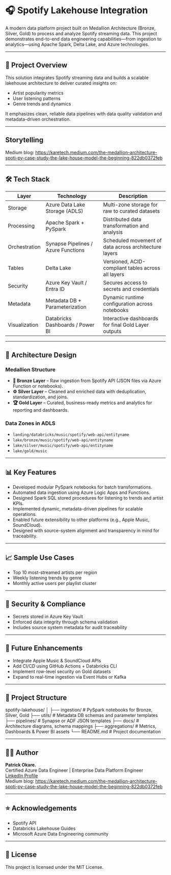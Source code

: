 # 🎧 Spotify Lakehouse Integration

A modern data platform project built on Medallion Architecture (Bronze, Silver, Gold) to process and analyze Spotify streaming data. This project demonstrates end-to-end data engineering capabilities—from ingestion to analytics—using Apache Spark, Delta Lake, and Azure technologies.

---

## 🧠 Project Overview

This solution integrates Spotify streaming data and builds a scalable lakehouse architecture to deliver curated insights on:

- Artist popularity metrics  
- User listening patterns  
- Genre trends and dynamics  

It emphasizes clean, reliable data pipelines with data quality validation and metadata-driven orchestration.

---

## Storytelling
Medium blog: https://karetech.medium.com/the-medallion-architecture-spoti-py-case-study-the-lake-house-model-the-beginning-822db0372feb

---
## 🛠️ Tech Stack

| Layer           | Technology                          | Description                                                                 |
|----------------|--------------------------------------|-----------------------------------------------------------------------------|
| Storage         | Azure Data Lake Storage (ADLS)       | Multi-zone storage for raw to curated datasets                             |
| Processing      | Apache Spark + PySpark               | Distributed data transformation and analysis                               |
| Orchestration   | Synapse Pipelines / Azure Functions  | Scheduled movement of data across architecture layers                      |
| Tables          | Delta Lake                           | Versioned, ACID-compliant tables across all layers                         |
| Security        | Azure Key Vault / Entra ID           | Secures access to secrets and credentials                                  |
| Metadata        | Metadata DB + Parameterization       | Dynamic runtime configuration across notebooks                             |
| Visualization   | Databricks Dashboards / Power BI     | Interactive dashboards for final Gold Layer outputs                        |

---

## 🧱 Architecture Design

### Medallion Structure

- **🔹 Bronze Layer** – Raw ingestion from Spotify API (JSON files via Azure Function or notebooks).
- **⚙️ Silver Layer** – Cleaned and enriched data with deduplication, standardization, and joins.
- **🏆 Gold Layer** – Curated, business-ready metrics and analytics for reporting and dashboards.

### Data Zones in ADLS

- `landing/databricks/music/spotify/web-api/entityname`
- `lake/bronze/music/spotify/web-api/entityname`
- `lake/silver/music/spotify/web-api/entityname`
- `lake/gold/music`

---

## 📊 Key Features

- Developed modular PySpark notebooks for batch transformations.
- Automated data ingestion using Azure Logic Apps and Functions.
- Designed Spark SQL stored procedures for listening to trends and artist KPIs.
- Implemented dynamic, metadata-driven pipelines for scalable operations.
- Enabled future extensibility to other platforms (e.g., Apple Music, SoundCloud).
- Designed with source-system alignment and transparency in mind for traceability.

---

## 📈 Sample Use Cases

- Top 10 most-streamed artists per region  
- Weekly listening trends by genre  
- Monthly active users per playlist cluster  

---

## 🔐 Security & Compliance

- Secrets stored in Azure Key Vault  
- Enforced data integrity through schema validation  
- Includes source system metadata for audit traceability  

---

## 🚀 Future Enhancements

- Integrate Apple Music & SoundCloud APIs  
- Add CI/CD using GitHub Actions + Databricks CLI  
- Implement row-level security on Gold datasets  
- Expand to real-time ingestion via Event Hubs or Kafka  

---

## 📁 Project Structure
spotify-lakehouse/
│
├── ingestion/                  # PySpark notebooks for Bronze, Silver, Gold
├── utils/                     # Metadata DB schemas and parameter templates
├── pipelines/                  # Synapse or ADF JSON templates
├── docs/                       # Architecture diagrams, schema mappings
├── aggregations/                 # Metrics, Dashboards & Power BI assets
└── README.md                   # Project documentation

---

## 🧑‍💻 Author

**Patrick Okare.**  
Certified Azure Data Engineer | Enterprise Data Platform Engineer  
[LinkedIn Profile]((https://www.linkedin.com/in/patrickokare/))  
Medium blog: https://karetech.medium.com/the-medallion-architecture-spoti-py-case-study-the-lake-house-model-the-beginning-822db0372feb

---

## ⭐ Acknowledgements

- Spotify API  
- Databricks Lakehouse Guides  
- Microsoft Azure Data Engineering community

---

## 📝 License

This project is licensed under the MIT License.

